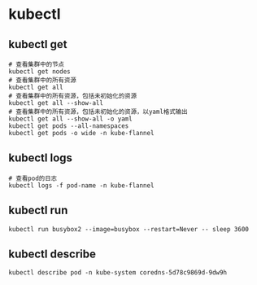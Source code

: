 # kubectl

## kubectl get

```shell
# 查看集群中的节点
kubectl get nodes
# 查看集群中的所有资源
kubectl get all
# 查看集群中的所有资源，包括未初始化的资源
kubectl get all --show-all
# 查看集群中的所有资源，包括未初始化的资源，以yaml格式输出
kubectl get all --show-all -o yaml
kubectl get pods --all-namespaces
kubectl get pods -o wide -n kube-flannel

```

## kubectl logs

```shell
# 查看pod的日志
kubectl logs -f pod-name -n kube-flannel
```

## kubectl run

```shell
kubectl run busybox2 --image=busybox --restart=Never -- sleep 3600

```

## kubectl describe

```shell
kubectl describe pod -n kube-system coredns-5d78c9869d-9dw9h

```
